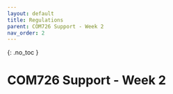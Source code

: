 ```yaml
---
layout: default
title: Regulations
parent: COM726 Support - Week 2
nav_order: 2
---
```


{: .no_toc }

# COM726 Support - Week 2
